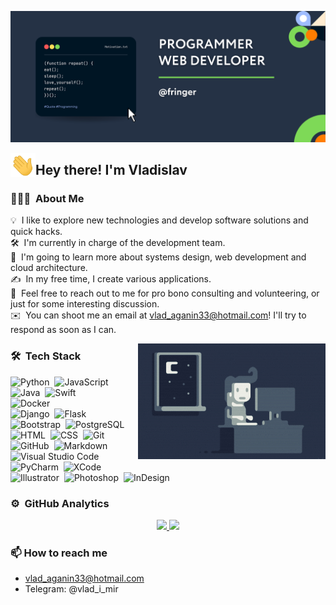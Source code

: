 ![Aganin Vladislav Banner](https://raw.githubusercontent.com/fringer2423/fringer2423/master/assets/banner.png)

<img alt="Night Coding" src="./assets/wave.gif" width='40' align="left"/><h2>Hey there! I'm Vladislav</h2>

### 👨🏻‍💻 &nbsp;About Me

💡 &nbsp;I like to explore new technologies and develop software solutions and quick hacks.\
🛠 &nbsp;I'm currently in charge of the development team.\
🌱 &nbsp;I'm going to learn more about systems design, web development and cloud architecture.\
✍️ &nbsp;In my free time, I create various applications.\
💬 &nbsp;Feel free to reach out to me for pro bono consulting and volunteering, or just for some interesting discussion.\
✉️ &nbsp;You can shoot me an email at vlad_aganin33@hotmail.com! I'll try to respond as soon as I can.

<img alt="Night Coding" src="https://raw.githubusercontent.com/fringer2423/fringer2423/master/assets/Night-Coding.gif" align="right"/>

### 🛠 &nbsp;Tech Stack

![Python](https://img.shields.io/badge/-Python-05122A?style=flat&logo=python&color=253245)&nbsp;
![JavaScript](https://img.shields.io/badge/-JavaScript-05122A?style=flat&logo=javascript&color=253245)&nbsp;
![Java](https://img.shields.io/badge/-Java-05122A?style=flat&logo=Java&logoColor=FFA518&color=253245)&nbsp;
![Swift](https://img.shields.io/badge/-Swift-05122A?style=flat&logo=swift&color=253245)\
![Docker](https://img.shields.io/badge/-Docker-05122A?style=flat&logo=docker&color=253245)\
![Django](https://img.shields.io/badge/-Django-05122A?style=flat&logo=django&logoColor=092E20&color=253245)&nbsp;
![Flask](https://img.shields.io/badge/-Flask-05122A?style=flat&logo=flask&color=253245)&nbsp;
![Bootstrap](https://img.shields.io/badge/-Bootstrap-05122A?style=flat&logo=bootstrap&logoColor=563D7C&color=253245)&nbsp;
![PostgreSQL](https://img.shields.io/badge/-PostgreSQL-05122A?style=flat&logo=postgresql&color=253245)\
![HTML](https://img.shields.io/badge/-HTML-05122A?style=flat&logo=HTML5&color=253245)&nbsp;
![CSS](https://img.shields.io/badge/-CSS-05122A?style=flat&logo=CSS3&logoColor=1572B6&color=253245)&nbsp;
![Git](https://img.shields.io/badge/-Git-05122A?style=flat&logo=git&color=253245)&nbsp;
![GitHub](https://img.shields.io/badge/-GitHub-05122A?style=flat&logo=github&color=253245)&nbsp;
![Markdown](https://img.shields.io/badge/-Markdown-05122A?style=flat&logo=markdown&color=253245)\
![Visual Studio Code](https://img.shields.io/badge/-Visual%20Studio%20Code-05122A?style=flat&logo=visual-studio-code&logoColor=007ACC&color=253245)&nbsp;
![PyCharm](https://img.shields.io/badge/-PyCharm-05122A?style=flat&logo=pycharm&color=253245)&nbsp;
![XCode](https://img.shields.io/badge/-XCode-05122A?style=flat&logo=xcode&color=253245)\
![Illustrator](https://img.shields.io/badge/-Illustrator-05122A?style=flat&logo=adobe-illustrator&color=253245)&nbsp;
![Photoshop](https://img.shields.io/badge/-Photoshop-05122A?style=flat&logo=adobe-photoshop&color=253245)&nbsp;
![InDesign](https://img.shields.io/badge/-InDesign-05122A?style=flat&logo=adobe-indesign&color=253245)


### ⚙️ &nbsp;GitHub Analytics

<p align="center">
<a href="https://github.com/fringer2423">
  <img height="180em" src="https://github-readme-stats-eight-theta.vercel.app/api?username=fringer2423&show_icons=true&theme=default&include_all_commits=true&bg_color=253245&title_color=ffffff&text_color=ffffff&icon_color=7ed957&hide_border=true"/> 
  <img height="180em" src="https://github-readme-stats-eight-theta.vercel.app/api/top-langs/?username=fringer2423&layout=compact&langs_count=8&theme=default&bg_color=253245&title_color=ffffff&text_color=ffffff&icon_color=7ed957&hide_border=true"/>
</a>
</p>

### 📫 How to reach me
 - vlad_aganin33@hotmail.com
 - Telegram: @vlad_i_mir
